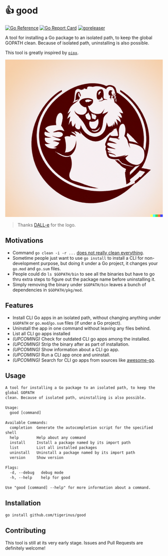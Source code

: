 # 👍 good

[![Go Reference](https://pkg.go.dev/badge/github.com/tigerinus/good.svg)](https://pkg.go.dev/github.com/tigerinus/good) [![Go Report Card](https://goreportcard.com/badge/github.com/tigerinus/good)](https://goreportcard.com/report/github.com/tigerinus/good) [![goreleaser](https://github.com/tigerinus/good/actions/workflows/release.yml/badge.svg)](https://github.com/tigerinus/good/actions/workflows/release.yml)

A tool for installing a Go package to an isolated path, to keep the global GOPATH
clean. Because of isolated path, uninstalling is also possible.

This tool is greatly inspired by [`pipx`](https://github.com/pypa/pipx).

![a logo of gopher with thumb up without any text](logo.png)
> Thanks [DALL-e](https://openai.com/dall-e-2/) for the logo.

## Motivations

- Command `go clean -i -r ...` [does not really clean everything](https://www.reddit.com/r/golang/comments/pzeunz/proper_package_management_commands_in_go_117/).
- Sometime people just want to use `go install` to install a CLI for non-development purpose, but doing it under a Go project, it changes your `go.mod` and `go.sum` files.
- People could do `ls $GOPATH/bin` to see all the binaries but have to go thru extra steps to figure out the package name before uninstalling it.
- Simply removing the binary under `$GOPATH/bin` leaves a bunch of dependencies in `$GOPATH/pkg/mod`.

## Features

- Install CLI Go apps in an isolated path, without changing anything under `$GOPATH` or `go.mod`/`go.sum` files (if under a Go project).
- Uninstall the app in one command without leaving any files behind.
- List all CLI go apps installed
- *(UPCOMING)* Check for outdated CLI go apps among the installed.
- *(UPCOMING)* Strip the binary after as part of installation.
- *(UPCOMING)* Show information about a CLI go app.
- *(UPCOMING)* Run a CLI app once and uninstall.
- *(UPCOMING)* Search for CLI go apps from sources like [awesome-go](https://awesome-go.com/).

## Usage

```text
A tool for installing a Go package to an isolated path, to keep the global GOPATH
clean. Because of isolated path, uninstalling is also possible.

Usage:
  good [command]

Available Commands:
  completion  Generate the autocompletion script for the specified shell
  help        Help about any command
  install     Install a package named by its import path
  list        List all installed packages
  uninstall   Uninstall a package named by its import path
  version     Show version

Flags:
  -d, --debug   debug mode
  -h, --help    help for good

Use "good [command] --help" for more information about a command.
```

## Installation

```bash
go install github.com/tigerinus/good
```

## Contributing

This tool is still at its very early stage. Issues and Pull Requests are definitely welcome!
